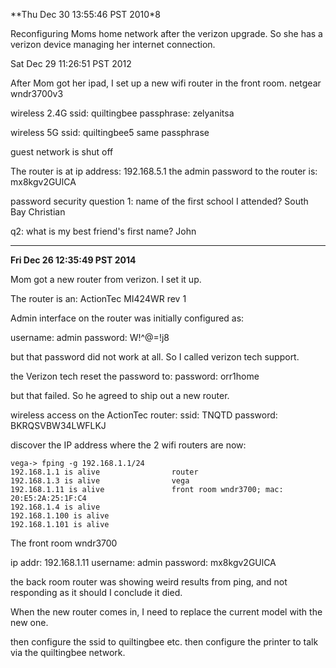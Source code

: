 **Thu Dec 30 13:55:46 PST 2010*8

Reconfiguring Moms home network after the verizon upgrade.
So she has a verizon device managing her internet connection.

Sat Dec 29 11:26:51 PST 2012

After Mom got her ipad, I set up a new wifi router in the front room.
netgear wndr3700v3

wireless 2.4G
ssid: quiltingbee
passphrase:  zelyanitsa

wireless 5G
ssid: quiltingbee5
same passphrase

guest network is shut off

The router is at ip address: 192.168.5.1
the admin password to the router is: mx8kgv2GUlCA

password
security question 1: name of the first school I attended?
South Bay Christian

q2: what is my best friend's first name?
John

----

**Fri Dec 26 12:35:49 PST 2014**

Mom got a new router from verizon.  I set it up.

The router is an: ActionTec MI424WR rev 1

Admin interface on the router was initially configured as:

username: admin
password: W!^@=!j8

but that password did not work at all.  So I called verizon tech support.

the Verizon tech reset the password to:
password: orr1home

but that failed.  So he agreed to ship out a new router.

wireless access on the ActionTec router:
ssid: TNQTD
password: BKRQSVBW34LWFLKJ


discover the IP address where the 2 wifi routers are now:

    vega-> fping -g 192.168.1.1/24
    192.168.1.1 is alive                router
    192.168.1.3 is alive                vega
    192.168.1.11 is alive               front room wndr3700; mac: 20:E5:2A:25:1F:C4
    192.168.1.4 is alive
    192.168.1.100 is alive
    192.168.1.101 is alive

The front room wndr3700

ip addr:  192.168.1.11
username: admin
password: mx8kgv2GUlCA

the back room router was showing weird results from ping, and not responding as it should
I conclude it died.

When the new router comes in, I need to replace the current model with the new one.

then configure the ssid to quiltingbee etc.
then configure the printer to talk via the quiltingbee network.

